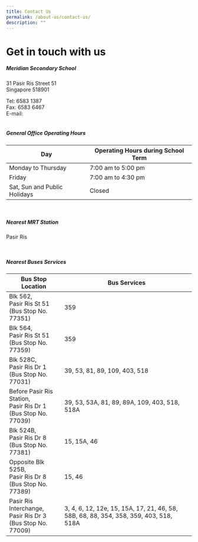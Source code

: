 ```yaml
---
title: Contact Us
permalink: /about-us/contact-us/
description: ""
---
```

# Get in touch with us

##### **Meridian Secondary School**
31 Pasir Ris Street 51<br>
Singapore 518901

Tel: 6583 1387 <br>
Fax: 6583 6467 <br>
E-mail:  <br>
<br>
##### **General Office Operating Hours**

| Day | Operating Hours during School Term |
| -------- | -------- |
| Monday to Thursday | 7:00 am to 5:00 pm |
| Friday | 7:00 am to 4:30 pm |
| Sat, Sun and Public Holidays | Closed     |



<br>

##### **Nearest MRT Station**
Pasir Ris

<br>

##### **Nearest Buses Services**
| Bus Stop Location | Bus Services |
| -------- | -------- |
| Blk 562, <br> Pasir Ris St 51 <br> (Bus Stop No. 77351)     | 359   |
| Blk 564, <br> Pasir Ris St 51 <br> (Bus Stop No. 77359)     | 359   |
| Blk 528C, <br> Pasir Ris Dr 1 <br> (Bus Stop No. 77031)       | 39, 53, 81, 89, 109, 403, 518   |
| Before Pasir Ris Station, <br> Pasir Ris Dr 1 <br>(Bus Stop No. 77039)    | 39, 53, 53A, 81, 89, 89A, 109, 403, 518, 518A   |
| Blk 524B, <br> Pasir Ris Dr 8 <br> (Bus Stop No. 77381)       | 15, 15A, 46   |
| Opposite Blk 525B, <br> Pasir Ris Dr 8 <br>(Bus Stop No. 77389)    | 15, 46   |
| Pasir Ris Interchange, <br> Pasir Ris Dr 3 <br>(Bus Stop No. 77009)    | 3, 4, 6, 12, 12e, 15, 15A, 17, 21, 46, 58, 58B, 68, 88, 354, 358, 359, 403, 518, 518A   |



<br>